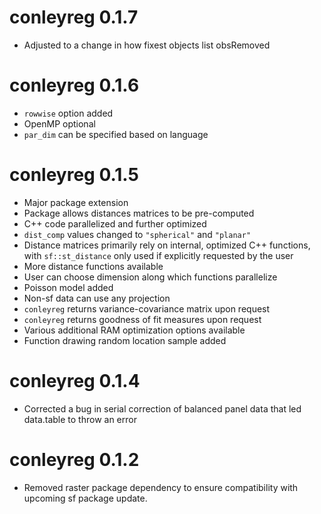 # conleyreg 0.1.7
* Adjusted to a change in how fixest objects list obsRemoved

# conleyreg 0.1.6
* `rowwise` option added
* OpenMP optional
* `par_dim` can be specified based on language

# conleyreg 0.1.5
* Major package extension
* Package allows distances matrices to be pre-computed
* C++ code parallelized and further optimized
* `dist_comp` values changed to `"spherical"` and `"planar"`
* Distance matrices primarily rely on internal, optimized C++ functions, with `sf::st_distance` only used if explicitly requested by the user
* More distance functions available
* User can choose dimension along which functions parallelize
* Poisson model added
* Non-sf data can use any projection
* `conleyreg` returns variance-covariance matrix upon request
* `conleyreg` returns goodness of fit measures upon request
* Various additional RAM optimization options available
* Function drawing random location sample added

# conleyreg 0.1.4
* Corrected a bug in serial correction of balanced panel data that led data.table to throw an error

# conleyreg 0.1.2
* Removed raster package dependency to ensure compatibility with upcoming sf package update.
